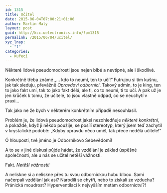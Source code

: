 ```yaml
---
id: 1315
title: Učitel
date: 2015-06-04T07:00:21+01:00
author: Martin Maly
layout: post
guid: http://kcc.uelectronics.info/?p=1315
permalink: /2015/06/04/ucitel/
xyz_lnap:
  - "1"
categories:
  - Kuřecí
---
```

Některé lidové pseudomodrosti jsou nejen blbé a nevtipné, ale i škodlivé.

Konkrétně třeba známé &#8222;&#8230; kdo to neumí, ten to učí!&#8220; Futrujou si tím kušnu, jak tak sleduju, převážně _Opravdoví odborníci_. Takový admin, to je king, ten to jako fakt umí, tak to jako fakt dělá, ale ti, co to neumí, ti to učí. A pak už je jen krůček k tomu, že učitelé, to jsou vlastně odpad, co se neuchytí v praxi&#8230;

Tak jako ne že bych v některém konkrétním případě nesouhlasil.

Problém je, že lidová pseudomodrost jaksi nezohledňuje _některé konkrétní_, a pokaždé, když ji někdo použije, se posílí stereotyp, který jsem teď zachytil v krystalické podobě: &#8222;Kdyby opravdu něco uměl, tak přece nedělá učitele!&#8220;

Ó hlouposti, tvé jméno je Odborníkovo Sebevědomí!

A to se v jiné diskusi půjde hádat, že vzdělání je základ úspěšné společnosti, ale u nás se učitel netěší vážnosti.

Fakt. _Netěší vážnosti!_

A neliskne si a neliskne přes tu svou odbornickou hubu blbou. Sami načerpali vzdělání jak asi? Narodili se chytří, nebo to získali ze vzduchu? Pránická moudrost? Hyperventilací k nejvyšším metám odbornictví?!